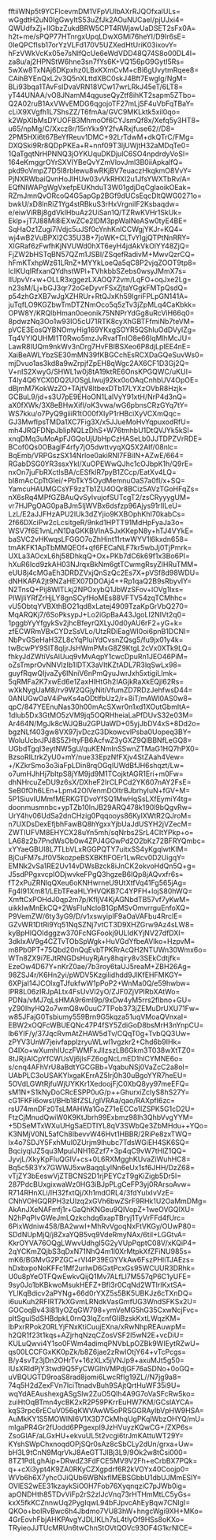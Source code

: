 fftiiWNp5t9YCFlcevmDM1VFpVUlbAXrRJQOfxalULs=
wGgdtH2uN0IgGwyItS53uZfJk2AOuNUCaeI/pjUJxi4=
QWUdfxZj+IlGbzZukdBRW5CPT4RWjawUaDSET2sFx0A=
h2t+me/sPQP77HTnrgxUpqLDwXGMi76heYI/D9Ir6sE=
0IeQPCfIsb17orYzVLFd170V5UZXedHtUriK03ixovY=
hFzVWkVcKx05e7sNlfQcUe6eWdVDD48Q74S8o00DL4I=
za8u/aj2HPNStW6hne3sn7fYs6K+VQ156pG9GytI5Rs=
5wXw8TxNAj6DKpxhz0LBxKXmCvM+cBi6gUvytmRqee8=
CAihBYEnQxL2v3Q5nXLttdXBC0skJ4Bft7EwgIg/NgM=
BLi93bqa1TAvFsIDvaVRN18VCw17wrLRkJ45eT/6LT8=
yT44UNAA/vO8JNamM4qguseQyZtf8ihKT2sapm5ZTbo=
Q2A02ruB1AxVWvEMDG6qgojoTF27mLjSF4uVbFqTBaY=
cLiX9XVgfh1L7ShsZZ/T6fmAa/GVC9MKLktk5xil0qo=
k2WpXIbMsDYUOFB3MhmoOf6CYJsmQf8x/Xefq5y3HT8=
u65/npMg/C/Xxcz8r/15nYkx9Y2fvARxjfuse62//D8=
2PM5HXi6t67BeYfReuv1DMC+92LrTdwM+dkQTrC/FMg=
DXQSki9Rr8QDpPKEa+R+nnf09T3ljUWjtH32aMDqTe0=
1QaTgqtNrHPNNQ3jOYKUquDKDjulC6SO4npdrdyVoSI=
164eKmggrOYrSXVIYBeQvYZmVlovJml3B0iiApkalfQ=
pkd9oVmpZ7D5I8rblewu8wRKjBV7euaczHkqkmO8VvY=
PjNXRWbaiQvnHoJlHUw03vVkRHXl2u1JfsYWXTbRv/A=
EQfNIWAPgWgVxefpEUKhduT3W01gdjDqCglaoikOEak=
RZmJmnQvORcoQ4G5apGp2BGf9dUCsEqcDltQWG0271o=
bwkU/xD8lnRiZ1Yg4stRBkuS3rHxVrgniIF2Ksbaqdw=
e/eiwViRBj8gdVklHbuAz2UiSan1Q/TZRwKVHr1SkUk=
Eklp+jT7J88Mi8iEXwZCe2lDM3ppWalNeASw0tyE4BE=
SqHaOz1Zugi7iVdjc5uJSf0cYnhKnlCCWgjYKJr+KQ4=
wj4wB2VuBPXI2C35U3B+7joWK+CLTvYlgjQTPtNnRRY=
XIGRaf6zFwfhKjNVUWd0hXT6eyH4jdAkVkOlYY48ZjQ=
FjZW2bHSTqBN57QZm1JSBl/ZSqefRadivM+MwvQzrCQ=
hFmKTxhpWz61LRnZ+MYYkLoeQa5qC8P2vjqZOOT9tp8=
lcIKUqIRfxanQYdhstWPl+TVhkbbSZebs0wsyJMmX7s=
IlUpvVr+w+OLLR3xggezLXAOQ72vm/LqFO+oqJxe2Lg=
n23sM/Lj+bGJ3qr72oGeDyvrFSxZjtaYGgkFMTpQsdQ=
p54zhGzXB7wJgXZHRUr+RtQJxKh59IgriFPLpGN141A=
juTqfLO9KGZbwTmDTZNmOco5q5zTv3jZpMLq4CaKbkk=
OPW8Y/KRQlbHman0oeonik75NNPrYdGg8uRcViH66q0=
8pdwzNq3Oo1w93IO5cU71RTK8cyXhGBTFfmiNb7teVM=
pVCE3EosQYBNOmyHig169YKxgSOYR5QShIuOdDVyIZg=
Tq4VYIQUHMl1T0Rwo5mzJvRvafTnIO8e66IqMlhMcJU=
LawR8IUQm9nkWv3nDrg7HvFBIBSXeo6P8djLplEE4nE=
XaiBeAWLYbzSE30mMN39fKBGCchEsRCXDaGQeSuvWs0=
mjDvuo1as3kd8a9wZrpjfZpEH8qWgc2AX6CF1D3Gj2Q=
V+nIS2XwyG/SHWL1w0j8tA19ktRE6OnsKPGQWC/uKUI=
T4ly4Q6YCX0DQ2UOSgLlwuj92kx0oOAqCnhbUV4OpOE=
dBjmM7KokWzZO+TAjtV8ltbexDTb17LYXzOVbR8Hzjk=
GCBuL9/jd+s3U7pE9EHoON1LalVyY91xtH/NrP4d3nQ=
aX0fXWk/3X8eBHwXifl/oK3vwa/wG6pbnsCRzGYq7tY=
WS7kku/o7PyQ9giiiR1tO00fXIyP1rHBciXyVCXmQqc=
GJ3MwfIpsTMDa1XC7Fig3X/x5JJueMoHvYqpuxodRfU=
mh4JRQFDNpJblipNQLzDhS+W76tmhbU1DtQVJYk5kSI=
xnqDMq3uMoApFJGQoUjUbHpCzHASeLb0JJTDPZVrRDE=
BCof0Qs0OBagIF4rfy7jO5dwttvyqXQ5X2AIf/08nlc=
BqEmb/VRPGszSX14Nrloe0akiRNl7FBiIN+AZwE/664=
RGabDSG0YR3ssxYkl/XuOPEWwQJhc1cOJbpK1h/Q9rE=
nxOn7juFbRXctIsBA/cESfklR7pyB1ZCcp/EatXv4LQ=
bI8mAcCpTtGlei/+PbTkY5OydMemnuOaS7a0fI/x+SQ=
YamcuHAUMGCsYF9zzTb1ZU4OQr8BCiz5AVzTGoHFqZs=
nX6sRq4MPfGZBAuQvSyIvujofSUTcgT2/zsCRyyygUM=
vr7HJPgOAG0paBJm5IjWVBx6dsfzp96Ajys91rIILeU=
LzL/E2aJJFHzAPU2IUk3dZYjio9KXBOphKhI70kabCs=
2f66DXciPw2cLcsitgeR/9nkd1HPTT91MdHpFyaJa3o=
WSV7f6E1vnLnN1DaGKKBVInA5JxKKepN8y+hTJ4VYkE=
baSVC2vHKwqsLFGGO7oZhHint11rtwWYV1l6kxdn658=
tmAKFK1ApTbMMQEOf+qf6FECaNLF7kr5wbJj0TjPmrk=
UXLa3AOcxL6hj58DhkqQ+Ox+PKb7dC6k69f1x3Bo6PI=
hXuR6Icd9zkAH03NJrqxBkNm6gtTCwmgRsyZlHRuTMM=
eUU8j4cMGaEh3DRDZVxjQnSzQc2Es7X+pVSf8d98WDU=
dNHKAPA2jt9NZaHEX07DDOAj4++Rp1qaQ2B9sRbyvIY=
N2TnsQ+Pij8WlTLkj2NPOxybQ1JbWzSFov+lOVg1lxs=
PIWjliYRfZrHjLY8gnSCyfHoMEs88VFTV54zqTCMhhc=
vU5ObtqYVBXthBO21qd8xLatej4909TzaKpGrVbQ270=
MqARQKj7/6SoPksypJ+Lo2iGpBaA43JgoLI2NIVt2q0=
1pggbYyYfgykSv2jhcBfeyrQXLyJ0d0yAU6rF2+yG+k=
zfECWRmVBxCYDzSsVLo/UtzRDiEagWI0oi6pnB1DCNI=
NbPvGSeHaH3ZL8cYqPIuiYdCvsnZQsg5/fu9jx01y4k=
twBcwPY9SlT8qljrJsHWmPMxG8Z9KtgL2cVx0XTk9LQ=
fhkyJdZWtiVsAlUuq9vMvAqpY1cwcDpuRn1JEO46PiM=
oZsTmprOvNNVlzIb1IDTX3aVltKZtADL7R3lqSwLx98=
guyfRqwQIjvaZy6INniV6nPmQyuJwrJxh5xtigiLlmk=
5qRMFa2K7xwEd6e1ZaxHlHtGh2IAGjkRaXkEQjl62Rs=
wXkNygUaM8/rv9W2QGjyNitiVfumZD7RDzJehfwsD44=
0ANUGwOaV4iPwKs4aODtIfbUz2/r+8iT/mAWl0AS0w8=
qpC/847YEEnuNas30h00mAcSXwr0n1xd1XOutGbmltA=
1dlub5Dx3GtMO5zVM9jq5OQRHheiaLaPfDUvS32e03M=
Ar464N/MgJk8cWJQBu2GPUaWD+05yjJbDV4xS+8Dd2o=
bgzNLf403gw8VX97jvDczG3DkowcvlPsba0Uopeq3BY=
WoluUcbrJPJ8S5ZHtyFB6AcfwZ3yGXZ9QlBBNfLeGQ8=
UGbdTgqI3eytNW5gU/quKENmInSSwnZTMaG1HQ7hPX0=
BzsoRILtrkZyU0+mY/nue33EpzNfFXjv4StZAah4Vew=
+/KZkrSmo3o3iaFpLDin8rqOGqIUWdBfJH6shqzt/Lw=
o7umHJhHj7bItpS8jYM9jd9M1TCojktAGR1Eri+m0Fw=
dhNHrcuZeDU9z6sX/DXheF2IrCLPCd2YK607nAY2FsE=
SeB0fOh6LEn+Lpm42OlVenmDOltrBJbrhyIuN+fGV+M=
5P1SiuvIUMmfMERKGTDvoYfSQ1MwHqSsLXfEymiY4tg=
doonmusmnbc+ypTZb10lnJB29ARQ478k190l9bQgvRw=
UrY4hv06UdSa2dnCHzig0Pqqooys86KylXWtR2QJroM=
n7UXDsDexEfjbhFawBQ8hYgxxYjbUaJdUSYH2jVZecM=
ZWTlUFVM8EHYCX28uYn5mh/sqNrbs2SrL4CItYPkp+o=
LA68z2b7PndWsOb0w4ZPJ4GGwPd2O2bKz72BFRYQmbc=
xYYaeGBUl8L7TLbVLxRGGPQTY7uitxSS4yKgqlwtKlM=
BjCuFM7sJf0V5kozpeBSXBKflFOEr1LwRcv0D2UigqY=
EMNk2vSa1RE2Uv14vDWsBzck8iJnCK2okvoHdQn5Q+g=
J5sdPPgxvcpIODjwvkeFPgQ3hgzeB6IQp8jAQvxfr6s=
fT2xPuZRNlqQXeu6oKNHwrneU9UtXtfVq41Fg565jAg=
Fg4l91Xm81/LEbTFeaHLYHVQKB7C4YPFH+lojS80hWQ=
XmftCxPOHdJ0qp2m7p/KfIjV4KjAGNbdTB57vf7yKwM=
uikkIwMnEkCQ+2WsFluNcloB1GpMSvOmvrrguEnfoXQ=
P9VemZW/6ty3yG9/D/v1xswyipIF9aOaVAFbu4RrcIE=
GZvWR1DtRi9Yq51NqSZNj7vtCT3D9XHZGrw9Az4sLW8=
kyBpHlQOIdggzw370FcNGFookj9ULIdKYjNV27dfDXI=
3dklxAV9g4CZTvTObSpWgk+HuVGdYfbeAVlko+HzpvM=
m8Pb0PT+75Qbd20nQqEvbTPKRrAcQH2NTUWn30Wmx6o=
WTn8ZX9i7EJtRNGDsHuyRjAry8hqiry8v3SEkCdtjfk=
EzeOw4D67Y+nKrZ0ae/7b3roy6taUJ5reaM+ZBH26Ag=
98ZSJ4r/K6Hn2yi/pWDV5Kzgilidhdd9JlKfEHFMKGY=
6XPjaI14JCOlxgTJfukfwW1pPoP2+WnMa0Q/e59hwbw=
lPR8L06zIRJpALtx4FsUvVl2yO/ZJF0ZjVPlRbXAtWo=
PDNa/vMJ7qLsHMA9r6mI9p/9xDw4yM5rrs2fIbno+GU=
yZ90IhyHQ2o7wmQ8w0uuC7TPob373jZEMuDrUXU71Fw=
w85JFajG0Tsbiumy559Brn9G5kqza51uqVMoaQVnxaI=
EBW2xOQFcWBUEQNc47P4fSY5ZdiGoD8bsMrH3nYnpCU=
lb6YIF/y/37JqcRvmAtZHAW5dTv/CQqT0g+TvbQQ3Uw=
zPYV3UnW7jeivfapplzryuWLwI1vgzkr2+Chd6b9IHk=
O4IXo+wXumhIUczFWMFxJlIzszLB6Gkm3T038wXtTZ0=
8tJRjiAlCpYfCWUsVj6jlsFZ6ogNcLmED1hlCYMNE6o=
s/cnq4AFhVrU8aBdtYGCGBb+VqabuNSj0VaZcC2a8oI=
UAbPLC3oUSAKYlxgaKErrAZ5lrj0h30uBgoYYR7heEU=
5OVdLGWtRjfuWjUYKKr1XedoojFjC0XbQ8yy97meEFQ=
sM1N+S1kNyDoCRcESPP0uG/p++GhurxiZcIyS8hS27Y=
cG1FKFi6owsI/BHb18fZSL/glVRAa/qao/RAXpfI6zc=
rsU74mnDFz0TsLMAHWa1GoZ71eECCo1lZSPK5G1cD2U=
FtzCjMnudQwiW0K9KtJbrh99Exbmz98lh3QhbVvgYYM=
+5DSeMTxWXuUHgSaEDTIYL8qV3SWbQe3ZbMHdu++YQo=
K3NMjV0NL5afCh8IbevvW46Hvt1HBBR/2RiPe8zxTWQ=
Ix4o7SDJY5FxhMuI0ZUrjm9lhubc7TdsWGiEH4SK6SQ=
BqciyqIJZ5qu3MpulJNH16Zzf7+3p4qC9vW7tHlZ1QQ=
JyvjL/XkyKpFIuQGIV+cs+0L6RXMgghKUvaZiWuhHC8=
Bq5c5R3Yx7GWWJ5xwBaqqLylNn6eUx1sf6JHH/DzZ68=
vTjZY3bEeswVjZTBCNS2D1rjPEYCzT9gKiZigb5Dr5I=
287PdcBUxgixwaWz0HG3iBJpPLgCeFP3yj0RArsoAvw=
R714RHnXLi/IH32fxtQj/Xh1mdORL4/3fdYuIxIvVzE=
CNhVOHGQRPH3zUlzq2xGVh6bwZSrF9RHk1U2OaMmDMg=
AkAnJXeNAFmfj1r+GaQhKNGeu9QIVopZ+1weOVGQlXU=
N2hPqPIvGWeJmLQzkchdq6xapTBryj1TyVrFFd4fUrc=
6PixWdniw458/BA2wwI+MhRvVgoqNxFtVKGy/OUwP80=
SDdNUpMjQ/j8ZxaYQB5vq9VdeRmyNAx/6tiI+LGGtvA=
KkrOYVA76OQgLWwvUdhgI5G2yVUpPqptC08V/xKQiP4=
2qYCKmZQjbS3qDxN71NhQ4m1l0XrMtpkXfZFiNU985s=
mK6/BGMvG2PZGC+rVI4P39EGYVkAw6FszPHliTJAEzs=
hDxbxpoNoKFFc1Mf2urlwD6GxtPcxGs95WCUUR3DRhk=
U0u8pYeOTFQwEwkvQijQ1Mv7ALfLl7M557qP6C1yUFE=
9sy0Jo1bKBkwoMsukHEFZ+BfI3r0CqNd2WTlrIKxtSA=
YLlKqBdicv2aPYNg+66d0rYXZ5s5BK5UBKJz6cTXnDQ=
i6uuKuh2RFIRT7kXGvmLRNdkVasGmfUG3WndSFKSx2U=
GOCoqBv43l81lyOZqGW798+ymVeMG5hG35CxwNcjFvc=
pItSguiSdSHBdpkL0rnQ3IqZcnfGIiBzskKxtLWqzKM=
lbPxrRPok20RLYjFNxKtiCuujEXna/xRwNhpREAuwpM=
h2QR1f23t1kqs+AZjrhqNzqCZosVSF2l5wN2E+vcDiU=
KULuQwvi4Y1so0FWm4adimqPNVbLpOZBk9WIEytRZwU=
qs00LCCFGxKK0pZk/b8Z6jae2zRwlOtjY64+vTcPcgs=
B/y4svTz3jDn2OHrTv+16zXLx5jVNJp9+axuMJt5g50=
IUsXRIdPjY3twd9Q5FyCWGlhVMPdjGF76aSDNo+0oGQ=
uVBQUGTD9roaS8rad8jomi6LwcRfIg19ZL//N7jg9a8=
74q5H2dZexFVn7lciTtnadvBuh9SAjtQrtHuWF35i9U=
wqYdAEAushexgASgSlw2ZuO5QIh4A9G7oVaSFcRw5ko=
zuiHtOqBTmn4ycBK2xR2P59PKrrEuHW7KM/GCslAYCA=
kqS3rpc6rECuV056qKWVAwW5oPRSGGRAyIbVpHW9HSA=
AuMkKY1S5MOWlNI6V1X3D7CkMhqUgPKqIWbzOHYQ/mU=
mIgaPR4Gr2fUodd6PPgexpI9JzHVuyzKQwCG+/ZXP6s=
ZsoGIAF/aLGxHU+ekvuUL5t2vcgi6trJmKAttuWT29Y=
KYshSWpChxnoqdOPjSQr0sAz8cSbCLy2dUn/grxa+Uw=
bH3L9tCnN9MqrVkJ8AeGTTJlBj3L9/9Ok2w8tCsi000=
8TZ1PdLghAip+DRwdZ3FdFCE5MV9V2Fh+eCrbBX7PQk=
q++cXi3ypt4K9ZA0RKyCZXgpdrf6R2kVOYx40Coojp0=
WVb6h6X7yhcOJiQUb6WBNxflMEBSGbbU1dbUJMmESIY=
OVlES2wEE31kzaykSiO0H7Fob76XyqnqziC7pJWb0ig=
apONDHth85TDvViFp2rS2zlJcVnq73rHTHmMtLC5yGs=
kxX5fkKCZnnwUq2PygIqwL94bFJpvcAhEyBqw7CNIgI=
QKOo+boIRvBwc6h4Jbdmo7VU83hW+hngcWgi9XH+MKo=
4GrEovhFbjAHKPAvgYJDLIKLh7sL4tIyOf9HSs8oKXo=
TRyieoJJTUcMRUn6twChnStOVtQOVc93OF4G1krNICE=
